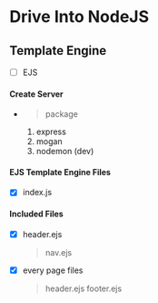 # Drive Into NodeJS

## Template Engine

- [ ] EJS

#### Create Server 
- > package
    01. express
    02. mogan 
    03. nodemon (dev)

#### EJS Template Engine Files
- [x] index.js

#### Included Files
- [x] header.ejs
    > nav.ejs
- [x] every page files
    > header.ejs
    > footer.ejs


